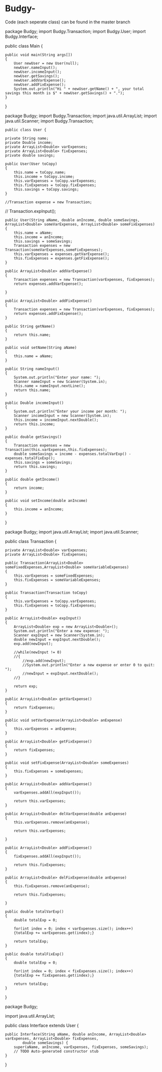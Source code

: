 # Budgy-

Code (each seperate class) can be found in the master branch

package Budgy;
import Budgy.Transaction;
import Budgy.User;
import Budgy.Interface;

public class Main
{
	
	public void main(String args[])
	{
		User newUser = new User(null);
		newUser.nameInput();
		newUser.incomeInput();
		newUser.getSavings();
		newUser.addVarExpense();
		newUser.addFixExpense();
		System.out.println("Hi " + newUser.getName() + ", your total savings this month is $" + newUser.getSavings() + ".");
	}
	
}

package Budgy;
import Budgy.Transaction;
import java.util.ArrayList;
import java.util.Scanner; 
import Budgy.Transaction;

	public class User {
		
	private String name;
	private Double income;
	private ArrayList<Double> varExpenses;
	private ArrayList<Double> fixExpenses;
	private double savings;
	
	public User(User toCopy)
	{
		this.name = toCopy.name;
		this.income = toCopy.income;
		this.varExpenses = toCopy.varExpenses;
		this.fixExpenses = toCopy.fixExpenses;
		this.savings = toCopy.savings;
	}
	
	//Transaction expense = new Transaction;
//	Transaction.expInput();
	
	public User(String aName, double anIncome, double someSavings, ArrayList<Double> someVarExpenses, ArrayList<Double> someFixExpenses)
	{
		this.name = aName;
		this.income = anIncome;
		this.savings = someSavings;
		Transaction expenses = new Transaction(someVarExpenses,someFixExpenses);
		this.varExpenses = expenses.getVarExpense();
		this.fixExpenses = expenses.getFixExpense();
	}

	public ArrayList<Double> addVarExpense()
	{
		Transaction expenses = new Transaction(varExpenses, fixExpenses);
		return expenses.addVarExpense();
		
	}
	
	public ArrayList<Double> addFixExpense()
	{
		Transaction expenses = new Transaction(varExpenses, fixExpenses);
		return expenses.addFixExpense();
	}

	public String getName()
	{
		return this.name;
	}
	
	public void setName(String aName)
	{
		this.name = aName;
	}
		
	public String nameInput()
	{
		System.out.println("Enter your name: ");
		Scanner nameInput = new Scanner(System.in);
		this.name = nameInput.nextLine();
		return this.name;
	}
		
	public Double incomeInput()
	{
		System.out.println("Enter your income per month: ");
		Scanner incomeInput = new Scanner(System.in);
		this.income = incomeInput.nextDouble();	
		return this.income;
	}
	
	public double getSavings()
	{
		Transaction expenses = new Transaction(this.varExpenses,this.fixExpenses);
		double someSavings = income - expenses.totalVarExp() - expenses.totalFixExp();
		this.savings = someSavings;
		return this.savings;
	}

	public double getIncome() 
	{
		return income;
	}

	public void setIncome(double anIncome) 
	{
		this.income = anIncome;
	}
	
}

package Budgy;
import java.util.ArrayList;
import java.util.Scanner;

public class Transaction {
	
	
	private ArrayList<Double> varExpenses;
	private ArrayList<Double> fixExpenses;
	
	public Transaction(ArrayList<Double> someFixedExpenses,ArrayList<Double> someVariableExpenses)
	{
		this.varExpenses = someFixedExpenses;
		this.fixExpenses = someVariableExpenses;
	}
	
	public Transaction(Transaction toCopy) 
	{
		this.varExpenses = toCopy.varExpenses;
		this.fixExpenses = toCopy.fixExpenses;
	}

	public ArrayList<Double> expInput()
	{
		ArrayList<Double> exp = new ArrayList<Double>();
		System.out.println("Enter a new expense: ");
		Scanner expInput = new Scanner(System.in);
		double newInput = expInput.nextDouble();
		exp.add(newInput);
			
		//while(newInput != 0)
		//{
			//exp.add(newInput);
			//System.out.println("Enter a new expense or enter 0 to quit: ");
			//newInput = expInput.nextDouble();
		//}
		
		return exp;
	}
	
	public ArrayList<Double> getVarExpense() 
	{
		return fixExpenses;
	}

	public void setVarExpense(ArrayList<Double> anExpense) 
	{
		this.varExpenses = anExpense;
	}
	
	public ArrayList<Double> getFixExpense() 
	{
		return fixExpenses;
	}

	public void setFixExpense(ArrayList<Double> someExpenses) 
	{
		this.fixExpenses = someExpenses;
	}

	public ArrayList<Double> addVarExpense()
	{
		varExpenses.addAll(expInput());
		
		return this.varExpenses;
	}
		
	public ArrayList<Double> delVarExpense(double anExpense)
	{
		this.varExpenses.remove(anExpense);
			
		return this.varExpenses;
		
	}
	
	public ArrayList<Double> addFixExpense()
	{
		fixExpenses.addAll(expInput());
		
		return this.fixExpenses;
	}
		
	public ArrayList<Double> delFixExpense(double anExpense)
	{
		this.fixExpenses.remove(anExpense);
			
		return this.fixExpenses;
		
	}

	public double totalVarExp()
	{
		double totalExp = 0;
		
		for(int index = 0; index < varExpenses.size(); index++) 
		{totalExp += varExpenses.get(index);}
		
		return totalExp;
	}
	
	public double totalFixExp()
	{
		double totalExp = 0;
		
		for(int index = 0; index < fixExpenses.size(); index++) 
		{totalExp += fixExpenses.get(index);}
		
		return totalExp;
	}

}

package Budgy;

import java.util.ArrayList;

public class Interface extends User 
{

	public Interface(String aName, double anIncome, ArrayList<Double> varExpenses, ArrayList<Double> fixExpenses,
			double someSavings) {
		super(aName, anIncome, varExpenses, fixExpenses, someSavings);
		// TODO Auto-generated constructor stub
	}
	
}
